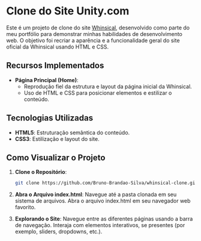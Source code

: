 # Clone do Site Unity.com

Este é um projeto de clone do site [Whinsical](https://whinsical.com/), desenvolvido como parte do meu portfólio para demonstrar minhas habilidades de desenvolvimento web. O objetivo foi recriar a aparência e a funcionalidade geral do site oficial da Whinsical usando HTML e CSS.

## Recursos Implementados

- **Página Principal (Home)**:
  - Reprodução fiel da estrutura e layout da página inicial da Whinsical.
  - Uso de HTML e CSS para posicionar elementos e estilizar o conteúdo.

## Tecnologias Utilizadas

- **HTML5**: Estruturação semântica do conteúdo.
- **CSS3**: Estilização e layout do site.

## Como Visualizar o Projeto

1. **Clone o Repositório**:

   ```bash
   git clone https://github.com/Bruno-Brandao-Silva/whinsical-clone.git
    ```

2. **Abra o Arquivo index.html**:
    Navegue até a pasta clonada em seu sistema de arquivos.
    Abra o arquivo index.html em seu navegador web favorito.
3. **Explorando o Site**:
    Navegue entre as diferentes páginas usando a barra de navegação.
    Interaja com elementos interativos, se presentes (por exemplo, sliders, dropdowns, etc.).
